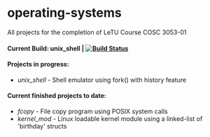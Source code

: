 # operating-systems
All projects for the completion of LeTU Course COSC 3053-01

#### Current Build: unix_shell | [![Build Status](https://travis-ci.org/therealartifex/operating-systems.svg?branch=master)](https://travis-ci.org/therealartifex/operating-systems)

#### Projects in progress:
- _unix_shell_ - Shell emulator using fork() with history feature


#### Current finished projects to date:
- _fcopy_ - File copy program using POSIX system calls
- _kernel_mod_ - Linux loadable kernel module using a linked-list of 'birthday' structs
